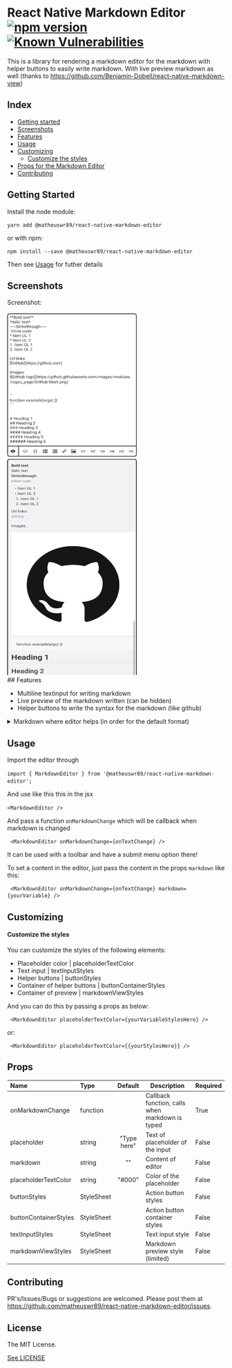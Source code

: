 # React Native Markdown Editor <a href="https://badge.fury.io/js/@matheuswr89%2Freact-native-markdown-editor"><img src="https://badge.fury.io/js/@matheuswr89%2Freact-native-markdown-editor.svg" alt="npm version" height="18"></a> [![Known Vulnerabilities](https://snyk.io/test/github/matheuswr89/react-native-markdown-editor/badge.svg)](https://snyk.io/test/github/matheuswr89/react-native-markdown-editor)

This is a library for rendering a markdown editor for the markdown with helper buttons to easily write markdown. With live preview markdown as well (thanks to https://github.com/Benjamin-Dobell/react-native-markdown-view)

## Index

- [Getting started](#getting-started)
- [Screenshots](#screenshots)
- [Features](#features)
- [Usage](#usage)
- [Customizing](#Customizing)
  - [Customize the styles](#customize-the-styles)
- [Props for the Markdown Editor](#props)
- [Contributing](#contributing)

## Getting Started

Install the node module:

    yarn add @matheuswr89/react-native-markdown-editor

or with npm:

    npm install --save @matheuswr89/react-native-markdown-editor

Then see [Usage](#usage) for futher details

## Screenshots

Screenshot:

<div>
  <img src="./doc/Editor.jpg" style="width: 300px; height: 337px; object-fit: fill;" />
  <img src="./doc/Preview.jpg" style="width: 300px; height: 500px; object-fit: fill;" />
</div>
## Features

- Multiline textinput for writing markdown
- Live preview of the markdown written (can be hidden)
- Helper buttons to write the syntax for the markdown (like github)

<details>
  <summary>Markdown where editor helps (in order for the default format)</summary>
<p>

**Bold Text**

_Italic Text_

**Underline text**

~~Strikethrough~~

`Inline code`

- Item 1
- Item 2

1. Item 1
2. Item 2

Url Links:

[GitHub](http://github.com)

Images:

![GitHub](https://pluspng.com/img-png/github-logo-png-github-logo-png-github-icon-png-transparent-png-kindpng-860x902.png)

```
function codeExample(arg) {
}
```

# This is an < h1 > tag

</p>
</details>

## Usage

Import the editor through

`import { MarkdownEditor } from '@matheuswr89/react-native-markdown-editor';`

And use like this this in the jsx

`<MarkdownEditor />`

And pass a function `onMarkdownChange` which will be callback when markdown is changed

```
 <MarkdownEditor onMarkdownChange={onTextChange} />
```

It can be used with a toolbar and have a submit menu option there!

To set a content in the editor, just pass the content in the props `markdown` like this:

```
 <MarkdownEditor onMarkdownChange={onTextChange} markdown={yourVariable} />
```

## Customizing

#### Customize the styles

You can customize the styles of the following elements:

- Placeholder color | placeholderTextColor
- Text input | textInputStyles
- Helper buttons | buttonStyles
- Container of helper buttons | buttonContainerStyles
- Container of preview | markdownViewStyles

And you can do this by passing a props as below:

```
 <MarkdownEditor placeholderTextColor={yourVariableStylesHere} />
```

or:

```
 <MarkdownEditor placeholderTextColor={{yourStylesHere}} />
```

## Props

| Name                  | Type       |   Default   | Description                                     | Required |
| :-------------------- | :--------- | :---------: | ----------------------------------------------- | -------- |
| onMarkdownChange      | function   |             | Callback function, calls when markdown is typed | True     |
| placeholder           | string     | "Type here" | Text of placeholder of the input                | False    |
| markdown              | string     |     ""      | Content of editor                               | False    |
| placeholderTextColor  | string     |   "#000"    | Color of the placeholder                        | False    |
| buttonStyles          | StyleSheet |             | Action button styles                            | False    |
| buttonContainerStyles | StyleSheet |             | Action button container styles                  | False    |
| textInputStyles       | StyleSheet |             | Text input style                                | False    |
| markdownViewStyles    | StyleSheet |             | Markdown preview style (limited)                | False    |

## Contributing

PR's/Issues/Bugs or suggestions are welcomed. Please post them at https://github.com/matheuswr89/react-native-markdown-editor/issues.

## License

The MIT License.

[See LICENSE](LICENSE.md)

